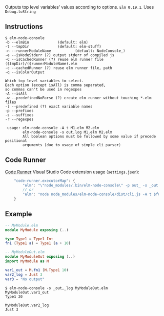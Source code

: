 Outputs top level variables' values according to options.
`Elm 0.19.1`. Uses `Debug.toString`

## Instructions
```
$ elm-node-console
-b --elmBin             (default: elm)
-t --tmpDir             (default: elm-stuff)
-n --runnerModuleName           (default: NodeConsole_)
-e --isNodeStderr (?) output stderr of compiled js
-C --isCachedRunner (?) reuse elm runner file ($tmpDir)/($runnerModuleName).elm
-c --cachedRunner (?) reuse elm runner file, path
-q --isColorOutput

Which top level variables to select.
Each option (except isAll) is comma separated,
so commas can't be used in regexpes
-A --isAll
-w --predefinedNoParse (?) create elm runner without touching *.elm files
-l --predefined (?) exact variable names
-p --prefixes
-s --suffixes
-r --regexpes

 usage: elm-node-console -A t M1.elm M2.elm
        elm-node-console -s out,log M1.elm M2.elm
        All boolean options must be followed by some value if precede positional
        arguments (due to usage of simple cli parser)
```

## Code Runner
[Code Runner](https://github.com/formulahendry/vscode-code-runner) Visual Studio Code extension usage (`settings.json`):
```js
    "code-runner.executorMap": {
        "elm": "\"node_modules/.bin/elm-node-console\" -p out_ -s _out $fullFileName",
        // or
        "elm": "node node_modules/elm-node-console/dist/cli.js -A t $fullFileName",
    }
```
## Example
```elm
-- MyModule.elm
module MyModule exposing (..)

type Type1 = Type1 Int
fn1 (Type1 a) = Type1 (a + 10)

-- MyModuleOut.elm
module MyModuleOut exposing (..)
import MyModule as M

var1_out = M.fn1 (M.Type1 10)
var2_log = Just 3
var3 = "No output"
```
```
$ elm-node-console -s _out,_log MyModuleOut.elm
MyModuleOut.var1_out
Type1 20

MyModuleOut.var2_log
Just 3
```